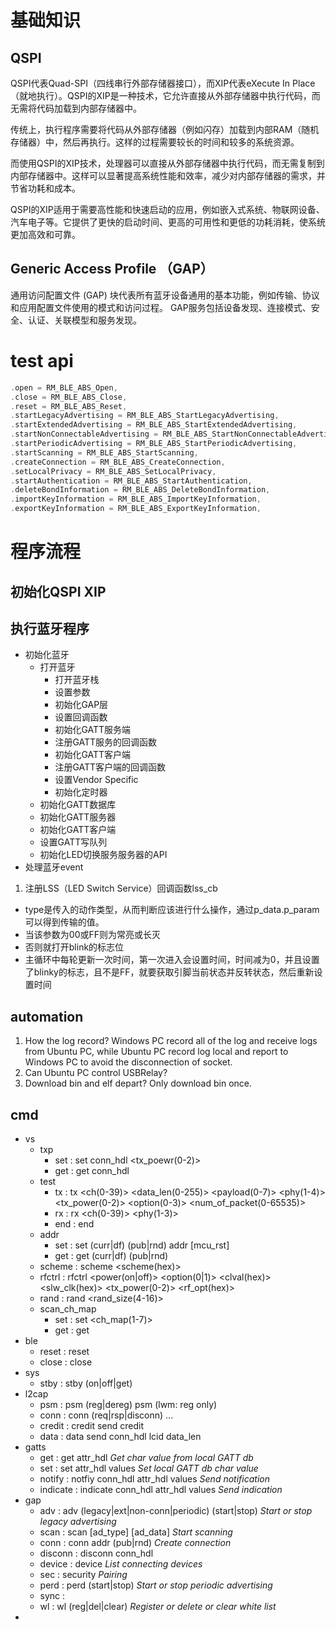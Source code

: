 # 基础知识
## QSPI

QSPI代表Quad-SPI（四线串行外部存储器接口），而XIP代表eXecute In Place（就地执行）。QSPI的XIP是一种技术，它允许直接从外部存储器中执行代码，而无需将代码加载到内部存储器中。

传统上，执行程序需要将代码从外部存储器（例如闪存）加载到内部RAM（随机存储器）中，然后再执行。这样的过程需要较长的时间和较多的系统资源。

而使用QSPI的XIP技术，处理器可以直接从外部存储器中执行代码，而无需复制到内部存储器中。这样可以显著提高系统性能和效率，减少对内部存储器的需求，并节省功耗和成本。

QSPI的XIP适用于需要高性能和快速启动的应用，例如嵌入式系统、物联网设备、汽车电子等。它提供了更快的启动时间、更高的可用性和更低的功耗消耗，使系统更加高效和可靠。


## Generic Access Profile （GAP）
通用访问配置文件 (GAP) 块代表所有蓝牙设备通用的基本功能，例如传输、协议和应用配置文件使用的模式和访问过程。 GAP服务包括设备发现、连接模式、安全、认证、关联模型和服务发现。






# test api
```C
.open = RM_BLE_ABS_Open,
.close = RM_BLE_ABS_Close,
.reset = RM_BLE_ABS_Reset,
.startLegacyAdvertising = RM_BLE_ABS_StartLegacyAdvertising,
.startExtendedAdvertising = RM_BLE_ABS_StartExtendedAdvertising,
.startNonConnectableAdvertising = RM_BLE_ABS_StartNonConnectableAdvertising,
.startPeriodicAdvertising = RM_BLE_ABS_StartPeriodicAdvertising,
.startScanning = RM_BLE_ABS_StartScanning,
.createConnection = RM_BLE_ABS_CreateConnection,
.setLocalPrivacy = RM_BLE_ABS_SetLocalPrivacy,
.startAuthentication = RM_BLE_ABS_StartAuthentication,
.deleteBondInformation = RM_BLE_ABS_DeleteBondInformation,
.importKeyInformation = RM_BLE_ABS_ImportKeyInformation,
.exportKeyInformation = RM_BLE_ABS_ExportKeyInformation,
```

# 程序流程

## 初始化QSPI XIP
## 执行蓝牙程序

- 初始化蓝牙
	- 打开蓝牙
		- 打开蓝牙栈
		- 设置参数
		- 初始化GAP层
		- 设置回调函数
		- 初始化GATT服务端
		- 注册GATT服务的回调函数
		- 初始化GATT客户端
		- 注册GATT客户端的回调函数
		- 设置Vendor Specific
		- 初始化定时器
	- 初始化GATT数据库
	- 初始化GATT服务器
	- 初始化GATT客户端
	- 设置GATT写队列
	- 初始化LED切换服务服务器的API
- 处理蓝牙event

1. 注册LSS（LED Switch Service）回调函数lss_cb
- type是传入的动作类型，从而判断应该进行什么操作，通过p_data.p_param可以得到传输的值。
- 当该参数为00或FF则为常亮或长灭
- 否则就打开blink的标志位
- 主循环中每轮更新一次时间，第一次进入会设置时间，时间减为0，并且设置了blinky的标志，且不是FF，就要获取引脚当前状态并反转状态，然后重新设置时间


## automation
1. How the log record? 
		Windows PC record all of the log and receive logs from Ubuntu PC, while Ubuntu PC record log local and report to Windows PC to avoid the disconnection of socket.
2. Can Ubuntu PC control USBRelay?
3. Download bin and elf depart? Only download bin once.




## cmd
- vs
	- txp
		- set : set conn_hdl <tx_poewr(0-2)>
		- get : get conn_hdl
	- test
		- tx : tx <ch(0-39)> <data_len(0-255)> <payload(0-7)> <phy(1-4)> <tx_power(0-2)> <option(0-3)> <num_of_packet(0-65535)>
		- rx : rx <ch(0-39)> <phy(1-3)>
		- end : end
	- addr 
		- set : set (curr|df) (pub|rnd) addr \[mcu_rst\]
		- get : get (curr|df) (pub|rnd)
	- scheme : scheme <scheme(hex)>
	- rfctrl : rfctrl <power(on|off)> <option(0|1)> <clval(hex)> <slw_clk(hex)> <tx_power(0-2)> <rf_opt(hex)>
	- rand : rand <rand_size(4-16)>
	- scan_ch_map
		- set : set <ch_map(1-7)>
		- get : get
- ble
	- reset : reset
	- close : close
- sys
	- stby : stby (on|off|get)
- l2cap
	- psm : psm (reg|dereg) psm (lwm: reg only)
	- conn : conn (req|rsp|disconn) ...
	- credit : credit send credit
	- data : data send conn_hdl lcid data_len
- gatts
	- get : get attr_hdl _Get char value from local GATT db_
	- set : set attr_hdl values _Set local GATT db char value_
	- notify : notfiy conn_hdl attr_hdl values _Send notification_
	- indicate : indicate conn_hdl attr_hdl values _Send indication_
- gap
	- adv : adv (legacy|ext|non-conn|periodic) (start|stop)  _Start or stop legacy advertising_
	- scan : scan \[ad_type\] \[ad_data\] _Start scanning_
	- conn : conn addr (pub|rnd) _Create connection_
	- disconn : disconn conn_hdl
	- device : device _List connecting devices_
	- sec : security _Pairing_
	- perd : perd (start|stop) _Start or stop periodic advertising_
	- sync : 
	- wl : wl (reg|del|clear) _Register or delete or clear white list_
- 






















